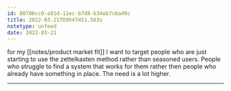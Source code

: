 ```yaml
---
id: 80706cc0-a91d-11ec-b7d8-b34eb7c6a49c
title: 2022-03-21T09h47m51.563s
notetype: unfeed
date: 2022-03-21
---
```

for my [[notes/product market fit]] I want to target people who are just starting to use the zettelkasten method rather than seasoned users. People who struggle to find a system that works for them rather then people who already have something in place. The need is a lot higher.

---

